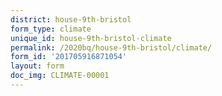 ```yaml
---
district: house-9th-bristol
form_type: climate
unique_id: house-9th-bristol-climate
permalink: /2020bq/house-9th-bristol/climate/
form_id: '201705916871054'
layout: form
doc_img: CLIMATE-00001
---
```

